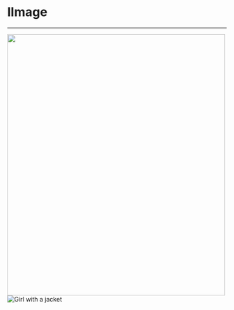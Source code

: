 # IImage

***

<img src="img_girl.jpg" width="500" height="600">


<img src="img_girl.jpg" alt="Girl with a jacket">


